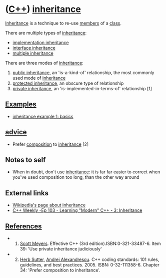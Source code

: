 # ([C++](Cpp.md)) [inheritance](CppInheritance.md)

[Inheritance](CppInheritance.md) is a technique to re-use
[members](CppMember.md) of a [class](CppClass.md).

There are multiple types of [inheritance](CppInheritance.md):

-   [implementation inheritance](CppImplementationInheritance.md)
-   [interface inheritance](CppInterfaceInheritance.md)
-   [multiple inheritance](CppMultipleInheritance.md)

There are three modes of [inheritance](CppInheritance.md):

1.  [public inheritance](CppPublicInheritance.md), an 'is-a-kind-of' relationship, the most commonly used mode of [inheritance](CppInheritance.md)
2.  [protected inheritance](CppProtectedInheritance.md), an obscure type of relationship
3.  [private inheritance](CppPrivateInheritance.md), an 'is-implemented-in-terms-of' relationship \[1\]


## [Examples](CppExample.md)

-   [inheritance example 1: basics](CppInheritanceExample1.md)

## [advice](CppAdvice.md)

-   Prefer [composition](CppComposition.md) to [inheritance](CppInheritance.md) \[2\]

## Notes to self

-   When in doubt, don't use [inheritance](CppInheritance.md): it is far far easier to correct when you've used composition too long, than the other way around

## External links

 * [Wikipedia's page about inheritance](http://en.wikipedia.org/wiki/Inheritance_(computer_science))
 * [C++ Weekly -Ep 103 - Learning "Modern" C++ - 3: Inheritance](https://youtu.be/43qyUASBeUc)

## [References](CppReferences.md)

  * 1.  [Scott Meyers](CppScottMeyers.md). Effective C++ (3rd edition).ISBN:0-321-33487-6. Item 39: 'Use private inheritance judiciously'
  * 2.  [Herb Sutter](CppHerbSutter.md), [Andrei Alexandrescu](CppAndreiAlexandrescu.md). C++ coding standards: 101 rules, guidelines, and best practices. 2005. ISBN: 0-32-111358-6. Chapter 34: 'Prefer composition to inheritance'.
